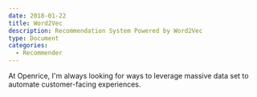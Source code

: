 ```yaml
---
date: 2018-01-22
title: Word2Vec
description: Recommendation System Powered by Word2Vec
type: Document
categories:
  - Recommender
---
```


At Openrice, I'm always looking for ways to leverage massive data set to automate customer-facing experiences.

